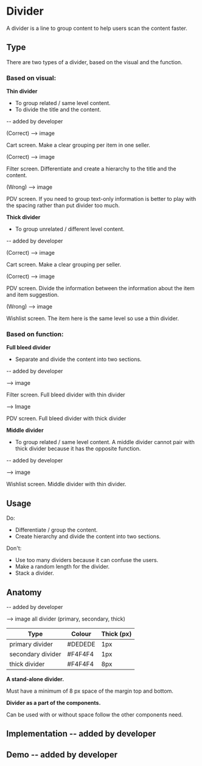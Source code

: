 # Divider
A divider is a line to group content to help users scan the content faster.



## Type
There are two types of a divider, based on the visual and the function. 

### Based on visual:

 **Thin divider**
 
  * To group related / same level content.
  * To divide the title and the content.
 
<insert component> -- added by developer 

(Correct)  --> image

Cart screen. Make a clear grouping per item in one seller. 

(Correct) --> image

Filter screen. Differentiate and create a hierarchy to the title and the content.

(Wrong) --> image

PDV screen. If you need to group text-only information is better to play with the spacing rather than put divider too much.


**Thick divider**

  * To group unrelated / different level content.  

<insert component> -- added by developer 

(Correct)  --> image

Cart screen. Make a clear grouping per seller. 

(Correct)  --> image

PDV screen. Divide the information between the information about the item and item suggestion. 

(Wrong) --> image

Wishlist screen. The item here is the same level so use a thin divider.


### Based on function:

**Full bleed divider**
  * Separate and divide the content into two sections. 

<insert component> -- added by developer 

 --> image

Filter screen. Full bleed divider with thin divider

--> Image

PDV screen. Full bleed divider with thick divider

**Middle divider**
  * To group related / same level content. 
  A middle divider cannot pair with thick divider because it has the opposite function. 

<insert component> -- added by developer 

 --> image

Wishlist screen. Middle divider with thin divider. 



## Usage
Do:

  * Differentiate / group the content.
  * Create hierarchy and divide the content into two sections.

Don't:
  
  * Use too many dividers because it can confuse the users.
  * Make a random length for the divider. 
  * Stack a divider.



## Anatomy
<insert component> -- added by developer 

 --> image all divider (primary, secondary, thick)

| Type | Colour | Thick (px)  |
| --- | --- | --- |
| primary divider | #DEDEDE | 1px |
| secondary divider | #F4F4F4  | 1px |
| thick divider | #F4F4F4  | 8px |

**A stand-alone divider.**

Must have a minimum of 8 px space of the margin top and bottom. 

**Divider as a part of the components.**

Can be used with or without space follow the other components need.



## Implementation -- added by developer



## Demo -- added by developer